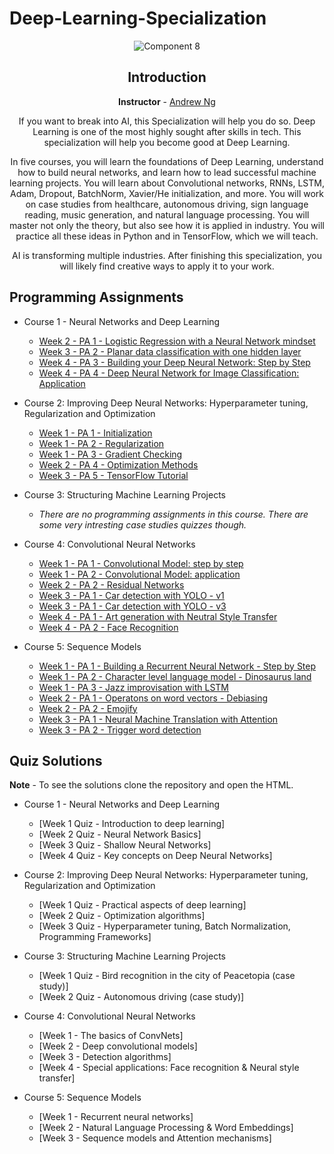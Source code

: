 # Deep-Learning-Specialization
<div align="center">
 
![Component 8](https://www.ibm.com/blogs/watson/wp-content/uploads/2019/05/GettyImages-1080367616.jpg)

## Introduction 

**Instructor** - [Andrew Ng](http://www.andrewng.org/)

If you want to break into AI, this Specialization will help you do so. Deep Learning is one of the most highly sought after skills in tech. This specialization will help you become good at Deep Learning.

In five courses, you will learn the foundations of Deep Learning, understand how to build neural networks, and learn how to lead successful machine learning projects. You will learn about Convolutional networks, RNNs, LSTM, Adam, Dropout, BatchNorm, Xavier/He initialization, and more. You will work on case studies from healthcare, autonomous driving, sign language reading, music generation, and natural language processing. You will master not only the theory, but also see how it is applied in industry. You will practice all these ideas in Python and in TensorFlow, which we will teach.

AI is transforming multiple industries. After finishing this specialization, you will likely find creative ways to apply it to your work.

</div>

## Programming Assignments
 - Course 1 - Neural Networks and Deep Learning
    - [Week 2 - PA 1 - Logistic Regression with a Neural Network mindset](https://github.com/zerefdraggy24/Deep-Learning-Specialization/blob/master/Neural%20Networks%20and%20Deep%20Learning/Programming%20Assignments/Week-2.ipynb)
    - [Week 3 - PA 2 - Planar data classification with one hidden layer](https://github.com/zerefdraggy24/Deep-Learning-Specialization/blob/master/Neural%20Networks%20and%20Deep%20Learning/Programming%20Assignments/Week-3.ipynb)
    - [Week 4 - PA 3 - Building your Deep Neural Network: Step by Step](https://github.com/zerefdraggy24/Deep-Learning-Specialization/blob/master/Neural%20Networks%20and%20Deep%20Learning/Programming%20Assignments/Week%204/Week%204/1st/Building%20your%20Deep%20Neural%20Network%20-%20Step%20by%20Step.ipynb)
    - [Week 4 - PA 4 - Deep Neural Network for Image Classification: Application](https://github.com/zerefdraggy24/Deep-Learning-Specialization/blob/master/Neural%20Networks%20and%20Deep%20Learning/Programming%20Assignments/Week%204/Week%204/2nd/Deep%20Neural%20Network%20-%20Application.ipynb)
    
 - Course 2: Improving Deep Neural Networks: Hyperparameter tuning, Regularization and Optimization
    - [Week 1 - PA 1 - Initialization](https://github.com/zerefdraggy24/Deep-Learning-Specialization/blob/master/Improving%20Deep%20Neural%20Networks/Programming%20Assignments/Week%201/Initialization.ipynb)
    - [Week 1 - PA 2 - Regularization](https://github.com/zerefdraggy24/Deep-Learning-Specialization/blob/master/Improving%20Deep%20Neural%20Networks/Programming%20Assignments/Week%201/Regularization.ipynb)
    - [Week 1 - PA 3 - Gradient Checking](https://github.com/zerefdraggy24/Deep-Learning-Specialization/blob/master/Improving%20Deep%20Neural%20Networks/Programming%20Assignments/Week%201/Gradient%20Checking.ipynb)
    - [Week 2 - PA 4 - Optimization Methods](https://github.com/zerefdraggy24/Deep-Learning-Specialization/blob/master/Improving%20Deep%20Neural%20Networks/Programming%20Assignments/Week%202/Optimization%20methods.ipynb)
    - [Week 3 - PA 5 - TensorFlow Tutorial](https://github.com/zerefdraggy24/Deep-Learning-Specialization/blob/master/Improving%20Deep%20Neural%20Networks/Programming%20Assignments/Week%203/Tensorflow%20Tutorial.ipynb)
    
- Course 3: Structuring Machine Learning Projects
    - *There are no programming assignments in this course. There are some very intresting case studies quizzes though.*
    
- Course 4: Convolutional Neural Networks
    - [Week 1 - PA 1 - Convolutional Model: step by step](https://github.com/zerefdraggy24/Deep-Learning-Specialization/blob/master/Convolutional%20Neural%20Networks/Programming%20assignments/Week%201/Convolution%20model%20-%20Step%20by%20Step%20-%20v2.ipynb)
    - [Week 1 - PA 2 - Convolutional Model: application](https://github.com/zerefdraggy24/Deep-Learning-Specialization/blob/master/Convolutional%20Neural%20Networks/Programming%20assignments/Week%201/Convolution%20model%20-%20Application%20-%20v1.ipynb)
    - [Week 2 - PA 2 - Residual Networks](https://github.com/zerefdraggy24/Deep-Learning-Specialization/blob/master/Convolutional%20Neural%20Networks/Programming%20assignments/Week%202/Residual%20Networks%20-%20v1.ipynb)
    - [Week 3 - PA 1 - Car detection with YOLO - v1](https://github.com/zerefdraggy24/Deep-Learning-Specialization/blob/master/Convolutional%20Neural%20Networks/Programming%20assignments/Week%203/Autonomous%20driving%20application%20-%20Car%20detection%20-%20v1.ipynb)
    - [Week 3 - PA 1 - Car detection with YOLO - v3](https://github.com/zerefdraggy24/Deep-Learning-Specialization/blob/master/Convolutional%20Neural%20Networks/Programming%20assignments/Week%203/Autonomous%20driving%20application%20-%20Car%20detection%20-%20v3.ipynb)
    - [Week 4 - PA 1 - Art generation with Neutral Style Transfer](https://github.com/zerefdraggy24/Deep-Learning-Specialization/blob/master/Convolutional%20Neural%20Networks/Programming%20assignments/Week%204/Assignment%201/Art%20Generation%20with%20Neural%20Style%20Transfer%20-%20v1.ipynb)
    - [Week 4 - PA 2 - Face Recognition](https://github.com/zerefdraggy24/Deep-Learning-Specialization/blob/master/Convolutional%20Neural%20Networks/Programming%20assignments/Week%204/Assignment%202/Face%20Recognition%20for%20the%20Happy%20House%20-%20v2.ipynb)
    
- Course 5: Sequence Models
    - [Week 1 - PA 1 - Building a Recurrent Neural Network - Step by Step](https://github.com/zerefdraggy24/Deep-Learning-Specialization/blob/master/Sequence%20Models/Programming%20assignments/Week%201/1/Building%20a%20Recurrent%20Neural%20Network%20-%20Step%20by%20Step%20-%20v2.ipynb)
    - [Week 1 - PA 2 - Character level language model - Dinosaurus land](https://github.com/zerefdraggy24/Deep-Learning-Specialization/blob/master/Sequence%20Models/Programming%20assignments/Week%201/2/Dinosaurus%20Island%20--%20Character%20level%20language%20model%20final%20-%20v3.ipynb)
    - [Week 1 - PA 3 - Jazz improvisation with LSTM](https://github.com/zerefdraggy24/Deep-Learning-Specialization/blob/master/Sequence%20Models/Programming%20assignments/Week%201/3/Improvise%20a%20Jazz%20Solo%20with%20an%20LSTM%20Network%20-%20v1.ipynb)
    - [Week 2 - PA 1 - Operatons on word vectors - Debiasing](https://github.com/zerefdraggy24/Deep-Learning-Specialization/blob/master/Sequence%20Models/Programming%20assignments/Week%202/1/Operations%20on%20word%20vectors%20-%20v2.ipynb)
    - [Week 2 - PA 2 - Emojify](https://github.com/zerefdraggy24/Deep-Learning-Specialization/blob/master/Sequence%20Models/Programming%20assignments/Week%202/2/Emojify%20-%20v2.ipynb)
    - [Week 3 - PA 1 - Neural Machine Translation with Attention](https://github.com/zerefdraggy24/Deep-Learning-Specialization/blob/master/Sequence%20Models/Programming%20assignments/Week%203/1/Neural%20machine%20translation%20with%20attention-v4.ipynb)
    - [Week 3 - PA 2 - Trigger word detection](https://github.com/zerefdraggy24/Deep-Learning-Specialization/blob/master/Sequence%20Models/Programming%20assignments/Week%203/2/trigger%20words.ipynb)
   
## Quiz Solutions
**Note** - To see the solutions clone the repository and open the HTML.
 - Course 1 - Neural Networks and Deep Learning
    - [Week 1 Quiz - Introduction to deep learning]
    - [Week 2 Quiz - Neural Network Basics]
    - [Week 3 Quiz - Shallow Neural Networks]
    - [Week 4 Quiz - Key concepts on Deep Neural Networks]
    
 - Course 2: Improving Deep Neural Networks: Hyperparameter tuning, Regularization and Optimization 
    - [Week 1 Quiz - Practical aspects of deep learning]
    - [Week 2 Quiz - Optimization algorithms]
    - [Week 3 Quiz - Hyperparameter tuning, Batch Normalization, Programming Frameworks]
    
 - Course 3: Structuring Machine Learning Projects
    - [Week 1 Quiz - Bird recognition in the city of Peacetopia (case study)]
    - [Week 2 Quiz - Autonomous driving (case study)]
    
 - Course 4: Convolutional Neural Networks
    - [Week 1 - The basics of ConvNets]
    - [Week 2 - Deep convolutional models]
    - [Week 3 - Detection algorithms]
    - [Week 4 - Special applications: Face recognition & Neural style transfer]
 - Course 5: Sequence Models
    - [Week 1 - Recurrent neural networks]
    - [Week 2 - Natural Language Processing & Word Embeddings]
    - [Week 3 - Sequence models and Attention mechanisms]


